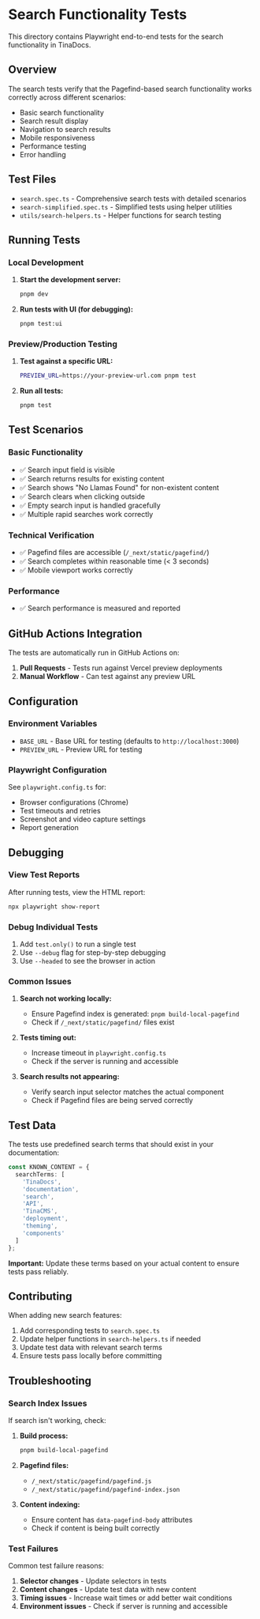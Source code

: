 # Search Functionality Tests

This directory contains Playwright end-to-end tests for the search functionality in TinaDocs.

## Overview

The search tests verify that the Pagefind-based search functionality works correctly across different scenarios:

- Basic search functionality
- Search result display
- Navigation to search results
- Mobile responsiveness
- Performance testing
- Error handling

## Test Files

- `search.spec.ts` - Comprehensive search tests with detailed scenarios
- `search-simplified.spec.ts` - Simplified tests using helper utilities
- `utils/search-helpers.ts` - Helper functions for search testing

## Running Tests

### Local Development

1. **Start the development server:**
   ```bash
   pnpm dev
   ```

2. **Run tests with UI (for debugging):**
   ```bash
   pnpm test:ui
   ```

### Preview/Production Testing

1. **Test against a specific URL:**
   ```bash
   PREVIEW_URL=https://your-preview-url.com pnpm test
   ```

2. **Run all tests:**
   ```bash
   pnpm test
   ```

## Test Scenarios

### Basic Functionality
- ✅ Search input field is visible
- ✅ Search returns results for existing content
- ✅ Search shows "No Llamas Found" for non-existent content
- ✅ Search clears when clicking outside
- ✅ Empty search input is handled gracefully
- ✅ Multiple rapid searches work correctly

### Technical Verification
- ✅ Pagefind files are accessible (`/_next/static/pagefind/`)
- ✅ Search completes within reasonable time (< 3 seconds)
- ✅ Mobile viewport works correctly

### Performance
- ✅ Search performance is measured and reported

## GitHub Actions Integration

The tests are automatically run in GitHub Actions on:

1. **Pull Requests** - Tests run against Vercel preview deployments
2. **Manual Workflow** - Can test against any preview URL

## Configuration

### Environment Variables

- `BASE_URL` - Base URL for testing (defaults to `http://localhost:3000`)
- `PREVIEW_URL` - Preview URL for testing

### Playwright Configuration

See `playwright.config.ts` for:
- Browser configurations (Chrome)
- Test timeouts and retries
- Screenshot and video capture settings
- Report generation

## Debugging

### View Test Reports

After running tests, view the HTML report:
```bash
npx playwright show-report
```

### Debug Individual Tests

1. Add `test.only()` to run a single test
2. Use `--debug` flag for step-by-step debugging
3. Use `--headed` to see the browser in action

### Common Issues

1. **Search not working locally:**
   - Ensure Pagefind index is generated: `pnpm build-local-pagefind`
   - Check if `/_next/static/pagefind/` files exist

2. **Tests timing out:**
   - Increase timeout in `playwright.config.ts`
   - Check if the server is running and accessible

3. **Search results not appearing:**
   - Verify search input selector matches the actual component
   - Check if Pagefind files are being served correctly

## Test Data

The tests use predefined search terms that should exist in your documentation:

```typescript
const KNOWN_CONTENT = {
  searchTerms: [
    'TinaDocs',
    'documentation', 
    'search',
    'API',
    'TinaCMS',
    'deployment',
    'theming',
    'components'
  ]
};
```

**Important:** Update these terms based on your actual content to ensure tests pass reliably.

## Contributing

When adding new search features:

1. Add corresponding tests to `search.spec.ts`
2. Update helper functions in `search-helpers.ts` if needed
3. Update test data with relevant search terms
4. Ensure tests pass locally before committing

## Troubleshooting

### Search Index Issues

If search isn't working, check:

1. **Build process:**
   ```bash
   pnpm build-local-pagefind
   ```

2. **Pagefind files:**
   - `/_next/static/pagefind/pagefind.js`
   - `/_next/static/pagefind/pagefind-index.json`

3. **Content indexing:**
   - Ensure content has `data-pagefind-body` attributes
   - Check if content is being built correctly

### Test Failures

Common test failure reasons:

1. **Selector changes** - Update selectors in tests
2. **Content changes** - Update test data with new content
3. **Timing issues** - Increase wait times or add better wait conditions
4. **Environment issues** - Check if server is running and accessible
